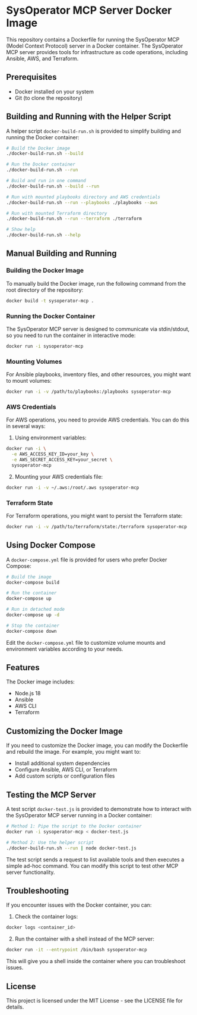 # SysOperator MCP Server Docker Image

This repository contains a Dockerfile for running the SysOperator MCP (Model Context Protocol) server in a Docker container. The SysOperator MCP server provides tools for infrastructure as code operations, including Ansible, AWS, and Terraform.

## Prerequisites

- Docker installed on your system
- Git (to clone the repository)

## Building and Running with the Helper Script

A helper script `docker-build-run.sh` is provided to simplify building and running the Docker container:

```bash
# Build the Docker image
./docker-build-run.sh --build

# Run the Docker container
./docker-build-run.sh --run

# Build and run in one command
./docker-build-run.sh --build --run

# Run with mounted playbooks directory and AWS credentials
./docker-build-run.sh --run --playbooks ./playbooks --aws

# Run with mounted Terraform directory
./docker-build-run.sh --run --terraform ./terraform

# Show help
./docker-build-run.sh --help
```

## Manual Building and Running

### Building the Docker Image

To manually build the Docker image, run the following command from the root directory of the repository:

```bash
docker build -t sysoperator-mcp .
```

### Running the Docker Container

The SysOperator MCP server is designed to communicate via stdin/stdout, so you need to run the container in interactive mode:

```bash
docker run -i sysoperator-mcp
```

### Mounting Volumes

For Ansible playbooks, inventory files, and other resources, you might want to mount volumes:

```bash
docker run -i -v /path/to/playbooks:/playbooks sysoperator-mcp
```

### AWS Credentials

For AWS operations, you need to provide AWS credentials. You can do this in several ways:

1. Using environment variables:

```bash
docker run -i \
  -e AWS_ACCESS_KEY_ID=your_key \
  -e AWS_SECRET_ACCESS_KEY=your_secret \
  sysoperator-mcp
```

2. Mounting your AWS credentials file:

```bash
docker run -i -v ~/.aws:/root/.aws sysoperator-mcp
```

### Terraform State

For Terraform operations, you might want to persist the Terraform state:

```bash
docker run -i -v /path/to/terraform/state:/terraform sysoperator-mcp
```

## Using Docker Compose

A `docker-compose.yml` file is provided for users who prefer Docker Compose:

```bash
# Build the image
docker-compose build

# Run the container
docker-compose up

# Run in detached mode
docker-compose up -d

# Stop the container
docker-compose down
```

Edit the `docker-compose.yml` file to customize volume mounts and environment variables according to your needs.

## Features

The Docker image includes:

- Node.js 18
- Ansible
- AWS CLI
- Terraform

## Customizing the Docker Image

If you need to customize the Docker image, you can modify the Dockerfile and rebuild the image. For example, you might want to:

- Install additional system dependencies
- Configure Ansible, AWS CLI, or Terraform
- Add custom scripts or configuration files

## Testing the MCP Server

A test script `docker-test.js` is provided to demonstrate how to interact with the SysOperator MCP server running in a Docker container:

```bash
# Method 1: Pipe the script to the Docker container
docker run -i sysoperator-mcp < docker-test.js

# Method 2: Use the helper script
./docker-build-run.sh --run | node docker-test.js
```

The test script sends a request to list available tools and then executes a simple ad-hoc command. You can modify this script to test other MCP server functionality.

## Troubleshooting

If you encounter issues with the Docker container, you can:

1. Check the container logs:

```bash
docker logs <container_id>
```

2. Run the container with a shell instead of the MCP server:

```bash
docker run -it --entrypoint /bin/bash sysoperator-mcp
```

This will give you a shell inside the container where you can troubleshoot issues.

## License

This project is licensed under the MIT License - see the LICENSE file for details.
